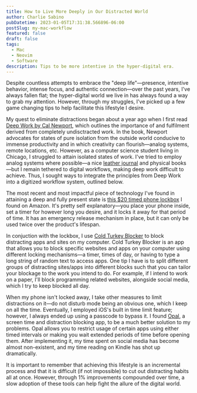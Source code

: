 ```yaml
---
title: How to Live More Deeply in Our Distracted World
author: Charlie Sabino
pubDatetime: 2023-01-05T17:31:38.566896-06:00
postSlug: my-mac-workflow
featured: false
draft: false
tags:
  - Mac
  - Neovim
  - Software
description: Tips to be more intentive in the hyper-digital era.
---
```


Despite countless attempts to embrace the "deep life"—presence, intentive behavior, intense focus, and authentic connection—over the past years, I've always fallen flat; the hyper-digital world we live in has always found a way to grab my attention. However, through my struggles, I've picked up a few game changing tips to help facilitate this lifestyle I desire.

My quest to eliminate distractions began about a year ago when I first read [Deep Work by Cal Newport](https://www.goodreads.com/book/show/25744928-deep-work?ac=1&from_search=true&qid=tOtelbShN5&rank=1), which outlines the importance of and fulfilment derived from completely undisctracted work. In the book, Newport advocates for states of pure isolation from the outside world conducive to immense productivity and in which creativity can flourish—analog systems, remote locations, etc. However, as a computer science student living in Chicago, I struggled to attain isolated states of work. I've tried to employ analog systems where possible—a nice [leather journal](https://www.amazon.com/dp/B002CVAU1Y?amp=&crid=2I6L5K4HKSFKO&amp=&sprefix=leuch) and physical books—but I remain tethered to digital workflows, making deep work difficult to achieve. Thus, I sought ways to integrate the principles from Deep Work into a digitized workflow system, outlined below.

The most recent and most impactful piece of technology I've found in attaining a deep and fully present state is [this $20 timed phone lockbox](https://www.amazon.com/Portable-Android-Self-Discipline-Achieve-Addiction/dp/B09XDCG7HQ/ref=sr_1_4?keywords=phone%2Blockbox&sr=8-4&th=1) I found on Amazon. It's pretty self explanatory—you place your phone inside, set a timer for however long you desire, and it locks it away for that period of time. It has an emergency release mechanism in place, but it can only be used twice over the product's lifespan.

In conjuction with the lockbox, I use [Cold Turkey Blocker](https://getcoldturkey.com/) to block distracting apps and sites on my computer. Cold Turkey Blocker is an app that allows you to block specific websites and apps on your computer using different locking mechanisms—a timer, times of day, or having to type a long string of random text to access apps. One tip I have is to split different groups of distracting sites/apps into different blocks such that you can tailor your blockage to the work you intend to do. For example, if I intend to work on a paper, I'll block programming related websites, alongside social media, which I try to keep blocked all day.

When my phone isn't locked away, I take other measures to limit distractions on it—do not disturb mode being an obvious one, which I keep on all the time. Eventually, I employed iOS's built in time limit feature; however, I always ended up using a passcode to bypass it. I found [Opal](https://www.opal.so/), a screen time and distraction blocking app, to be a much better solution to my problems. Opal allows you to restrict usage of certain apps using either timed intervals or making you wait extended periods of time before opening them. After implementing it, my time spent on social media has become almost non-existent, and my time reading on Kindle has shot up dramatically.

It is important to remember that achieving this lifestyle is an incremental process and that it is difficult (if not impossible) to cut out distracting habits all at once. However, through 1% improvements compounded over time, a slow adoption of these tools can help fight the allure of the digital world.
